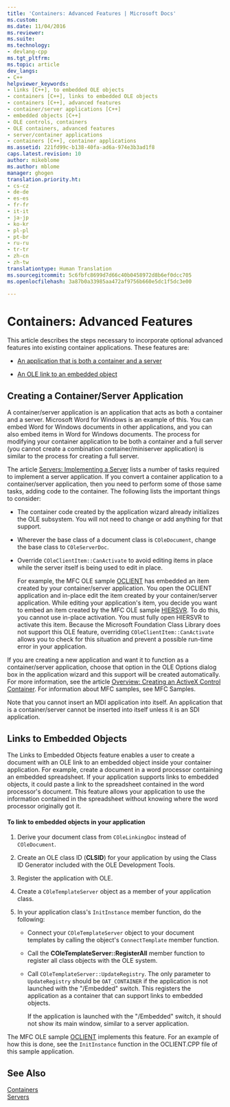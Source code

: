 ```yaml
---
title: 'Containers: Advanced Features | Microsoft Docs'
ms.custom: 
ms.date: 11/04/2016
ms.reviewer: 
ms.suite: 
ms.technology:
- devlang-cpp
ms.tgt_pltfrm: 
ms.topic: article
dev_langs:
- C++
helpviewer_keywords:
- links [C++], to embedded OLE objects
- containers [C++], links to embedded OLE objects
- containers [C++], advanced features
- container/server applications [C++]
- embedded objects [C++]
- OLE controls, containers
- OLE containers, advanced features
- server/container applications
- containers [C++], container applications
ms.assetid: 221fd99c-b138-40fa-ad6a-974e3b3ad1f8
caps.latest.revision: 10
author: mikeblome
ms.author: mblome
manager: ghogen
translation.priority.ht:
- cs-cz
- de-de
- es-es
- fr-fr
- it-it
- ja-jp
- ko-kr
- pl-pl
- pt-br
- ru-ru
- tr-tr
- zh-cn
- zh-tw
translationtype: Human Translation
ms.sourcegitcommit: 5c6fbfc8699d7d66c40b0458972d8b6ef0dcc705
ms.openlocfilehash: 3a87b0a33985aa472af9756b660e5dc1f5dc3e00

---
```

# Containers: Advanced Features
This article describes the steps necessary to incorporate optional advanced features into existing container applications. These features are:  
  
-   [An application that is both a container and a server](#_core_creating_a_container_server_application)  
  
-   [An OLE link to an embedded object](#_core_links_to_embedded_objects)  
  
##  <a name="_core_creating_a_container_server_application"></a> Creating a Container/Server Application  
 A container/server application is an application that acts as both a container and a server. Microsoft Word for Windows is an example of this. You can embed Word for Windows documents in other applications, and you can also embed items in Word for Windows documents. The process for modifying your container application to be both a container and a full server (you cannot create a combination container/miniserver application) is similar to the process for creating a full server.  
  
 The article [Servers: Implementing a Server](../mfc/servers-implementing-a-server.md) lists a number of tasks required to implement a server application. If you convert a container application to a container/server application, then you need to perform some of those same tasks, adding code to the container. The following lists the important things to consider:  
  
-   The container code created by the application wizard already initializes the OLE subsystem. You will not need to change or add anything for that support.  
  
-   Wherever the base class of a document class is `COleDocument`, change the base class to `COleServerDoc`.  
  
-   Override `COleClientItem::CanActivate` to avoid editing items in place while the server itself is being used to edit in place.  
  
     For example, the MFC OLE sample [OCLIENT](../visual-cpp-samples.md) has embedded an item created by your container/server application. You open the OCLIENT application and in-place edit the item created by your container/server application. While editing your application's item, you decide you want to embed an item created by the MFC OLE sample [HIERSVR](../visual-cpp-samples.md). To do this, you cannot use in-place activation. You must fully open HIERSVR to activate this item. Because the Microsoft Foundation Class Library does not support this OLE feature, overriding `COleClientItem::CanActivate` allows you to check for this situation and prevent a possible run-time error in your application.  
  
 If you are creating a new application and want it to function as a container/server application, choose that option in the OLE Options dialog box in the application wizard and this support will be created automatically. For more information, see the article [Overview: Creating an ActiveX Control Container](../mfc/reference/creating-an-mfc-activex-control-container.md). For information about MFC samples, see MFC Samples.  
  
 Note that you cannot insert an MDI application into itself. An application that is a container/server cannot be inserted into itself unless it is an SDI application.  
  
##  <a name="_core_links_to_embedded_objects"></a> Links to Embedded Objects  
 The Links to Embedded Objects feature enables a user to create a document with an OLE link to an embedded object inside your container application. For example, create a document in a word processor containing an embedded spreadsheet. If your application supports links to embedded objects, it could paste a link to the spreadsheet contained in the word processor's document. This feature allows your application to use the information contained in the spreadsheet without knowing where the word processor originally got it.  
  
#### To link to embedded objects in your application  
  
1.  Derive your document class from `COleLinkingDoc` instead of `COleDocument`.  
  
2.  Create an OLE class ID (**CLSID**) for your application by using the Class ID Generator included with the OLE Development Tools.  
  
3.  Register the application with OLE.  
  
4.  Create a `COleTemplateServer` object as a member of your application class.  
  
5.  In your application class's `InitInstance` member function, do the following:  
  
    -   Connect your `COleTemplateServer` object to your document templates by calling the object's `ConnectTemplate` member function.  
  
    -   Call the **COleTemplateServer::RegisterAll** member function to register all class objects with the OLE system.  
  
    -   Call `COleTemplateServer::UpdateRegistry`. The only parameter to `UpdateRegistry` should be `OAT_CONTAINER` if the application is not launched with the "/Embedded" switch. This registers the application as a container that can support links to embedded objects.  
  
         If the application is launched with the "/Embedded" switch, it should not show its main window, similar to a server application.  
  
 The MFC OLE sample [OCLIENT](../visual-cpp-samples.md) implements this feature. For an example of how this is done, see the `InitInstance` function in the OCLIENT.CPP file of this sample application.  
  
## See Also  
 [Containers](../mfc/containers.md)   
 [Servers](../mfc/servers.md)




<!--HONumber=Jan17_HO1-->


